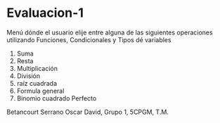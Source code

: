 # Evaluacion-1

Menú dónde el usuario elije entre alguna de las siguientes operaciones utilizando Funciones, Condicionales y Tipos dé variables

1) Suma
2) Resta
3) Multiplicación
4) División
5) raíz cuadrada
6) Formula general
7) Binomio cuadrado Perfecto

 Betancourt Serrano Oscar David, Grupo 1, 5CPGM, T.M.

